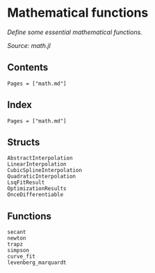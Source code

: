 # Mathematical functions

*Define some essential mathematical functions.*

*Source: math.jl*

## Contents

```@contents
Pages = ["math.md"]
```

## Index

```@index
Pages = ["math.md"]
```

## Structs

```@docs
AbstractInterpolation
LinearInterpolation
CubicSplineInterpolation
QuadraticInterpolation
LsqFitResult
OptimizationResults
OnceDifferentiable
```

## Functions

```@docs
secant
newton
trapz
simpson
curve_fit
levenberg_marquardt
```
